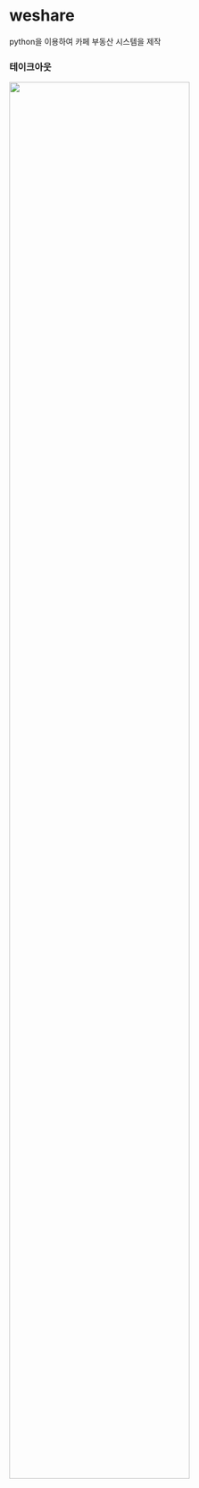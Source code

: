 # weshare
python을 이용하여 카페 부동산 시스템을 제작

### 테이크아웃
<img width="80%" src="https://user-images.githubusercontent.com/104904719/193550801-c98fba6a-326f-4725-8a38-4d5cab859a08.gif"/>
